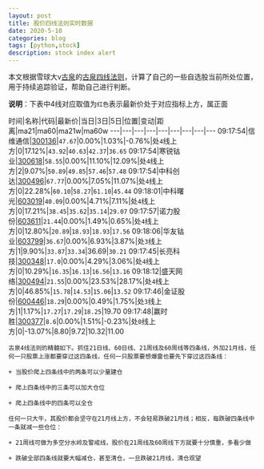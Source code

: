 ```yaml
---
layout: post
title: 股价四线法则实时数据
date: 2020-5-10
categories: blog
tags: [python,stock]
description: stock index alert
---
```



本文根据雪球大v[古泉](https://xueqiu.com/u/7148646888)的[古泉四线法则](https://xueqiu.com/7148646888/130498192)，计算了自己的一些自选股当前所处位置，用于持续追踪验证，帮助自己进行判断。

**说明**：下表中4线对应取值为`红色`表示最新价处于对应指标上方，属正面

时间|名称|代码|最新价|当日|3日|5日|位置|变动|距离|ma21|ma60|ma21w|ma60w
---|---|---|---|---|---|---|---|---
09:17:54|信维通信|[300136](https://xueqiu.com/S/SZ300136)|`47.67`|0.00%|1.03%|-0.76%|处`4`线上方|0|17.12%|`43.92`|`40.63`|`42.37`|`36.65`
09:17:54|寒锐钴业|[300618](https://xueqiu.com/S/SZ300618)|`58.55`|0.00%|11.10%|12.09%|处`4`线上方|2|9.07%|`50.89`|`49.85`|`57.46`|`57.48`
09:17:54|中科创达|[300496](https://xueqiu.com/S/SZ300496)|`67.77`|0.00%|7.05%|11.07%|处`4`线上方|0|22.28%|`60.10`|`58.27`|`61.10`|`45.44`
09:18:01|中科曙光|[603019](https://xueqiu.com/S/SH603019)|`40.09`|0.00%|4.71%|7.11%|处`4`线上方|0|17.21%|`38.45`|`35.62`|`35.14`|`29.07`
09:17:57|诺力股份|[603611](https://xueqiu.com/S/SH603611)|`21.44`|0.00%|1.49%|0.65%|处`4`线上方|0|12.80%|`20.89`|`18.93`|`18.93`|`17.56`
09:18:06|华友钴业|[603799](https://xueqiu.com/S/SH603799)|`36.67`|0.00%|6.93%|3.87%|处`3`线上方|1|9.90%|`33.87`|`33.34`|36.69|`30.21`
09:17:45|长亮科技|[300348](https://xueqiu.com/S/SZ300348)|`17.0`|0.00%|4.29%|3.06%|处`4`线上方|0|10.29%|`16.35`|`16.13`|`16.56`|`13.16`
09:18:12|盛天网络|[300494](https://xueqiu.com/S/SZ300494)|`21.55`|0.00%|23.53%|28.17%|处`4`线上方|0|46.85%|`15.78`|`14.53`|`15.06`|`13.52`
09:17:46|金证股份|[600446](https://xueqiu.com/S/SH600446)|`18.29`|0.00%|0.49%|1.75%|处`3`线上方|1|1.17%|`17.27`|`17.29`|`18.25`|19.70
09:17:48|赢时胜|[300377](https://xueqiu.com/S/SZ300377)|`8.6`|0.00%|1.51%|-0.23%|处`0`线上方|0|-13.07%|8.80|9.72|10.32|11.00

```
古泉4线法则的精髓如下。抓住21日线、60日线、21周线及60周线等四条线，外加21月线，任何一只股票上涨都要穿过这四条线，任何一只股票要想爆雷也要先下穿过这四条线：

+ 当股价爬上四条线中的两条可以少量建仓

+ 爬上四条线中的三条可以加大仓位

+ 爬上四条线中的四条可以全仓

任何一只大牛，其股价都会坚守在21月线上方，不会轻易跌破21月线；相反，每跌破四条线中一条就减一些仓位：

+ 21周线可做为多空分水岭及警戒线，股价在21周线及60周线下方就要十分慎重，多看少做

+ 跌破全部四条线就要大幅减仓，甚至清仓，一旦跌破21月线，清仓观望
```